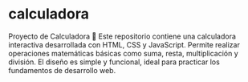 # calculadora
Proyecto de Calculadora 🧮  Este repositorio contiene una calculadora interactiva desarrollada con HTML, CSS y JavaScript. Permite realizar operaciones matemáticas básicas como suma, resta, multiplicación y división. El diseño es simple y funcional, ideal para practicar los fundamentos de desarrollo web.
